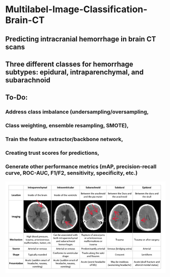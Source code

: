 # Multilabel-Image-Classification-Brain-CT

## Predicting intracranial hemorrhage in brain CT scans

## Three different classes for hemorrhage subtypes: epidural, intraparenchymal, and subarachnoid

## To-Do: 
### Address class imbalance (undersampling/oversampling, 
### Class weighting, ensemble resampling, SMOTE), 
### Train the feature extractor/backbone network, 
### Creating trust scores for predictions, 
### Generate other performance metrics (mAP, precision-recall curve, ROC-AUC, F1/F2, sensitivity, specificity, etc.)

![example](https://github.com/DrewAfromsky/Multilabel-Image-Classification-Brain-CT/blob/master/ich.png "example") 
